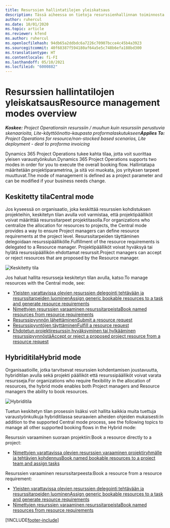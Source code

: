 ```yaml
---
title: Resurssien hallintatilojen yleiskatsaus
description: Tässä aiheessa on tietoja resurssienhallinnan toiminnosta Dynamics 365 Project Operationsissa.
author: ruhercul
ms.date: 10/01/2020
ms.topic: article
ms.reviewer: kfend
ms.author: ruhercul
ms.openlocfilehash: 94db65a2ddbdc6a7226c70907bcce4c45b4a3923
ms.sourcegitcommit: 40f68387f594180af64a5e5c748b6efa188bd300
ms.translationtype: HT
ms.contentlocale: fi-FI
ms.lasthandoff: 05/10/2021
ms.locfileid: "6000882"
---
```

# <a name="resource-management-modes-overview"></a><span data-ttu-id="c49d3-103">Resurssien hallintatilojen yleiskatsaus</span><span class="sxs-lookup"><span data-stu-id="c49d3-103">Resource management modes overview</span></span>

<span data-ttu-id="c49d3-104">_**Koskee:** Project Operationsin resurssiin / muuhun kuin resurssiin perustuvia skenaarioita, Lite-käyttöönotto-kaupasta proformalaskutukseen_</span><span class="sxs-lookup"><span data-stu-id="c49d3-104">_**Applies To:** Project Operations for resource/non-stocked based scenarios, Lite deployment - deal to proforma invoicing_</span></span>


<span data-ttu-id="c49d3-105">Dynamics 365 Project Operations tukee kahta tilaa, jotta voit suorittaa yleisen varaustyönkulun.</span><span class="sxs-lookup"><span data-stu-id="c49d3-105">Dynamics 365 Project Operations supports two modes in order for you to execute the overall booking flow.</span></span> <span data-ttu-id="c49d3-106">Hallintatapa määritetään projektiparametrina, ja sitä voi muokata, jos yrityksen tarpeet muuttuvat.</span><span class="sxs-lookup"><span data-stu-id="c49d3-106">The mode of management is defined as a project parameter and can be modified if your business needs change.</span></span>    

## <a name="central-mode"></a><span data-ttu-id="c49d3-107">Keskitetty tila</span><span class="sxs-lookup"><span data-stu-id="c49d3-107">Central mode</span></span>
<span data-ttu-id="c49d3-108">Jos kyseessä on organisaatio, joka keskittää resurssien kohdistuksen projekteihin, keskitetyn tilan avulla voit varmistaa, että projektipäälliköt voivat määrittää resurssitarpeet projektitasolla.</span><span class="sxs-lookup"><span data-stu-id="c49d3-108">For organizations who centralize the allocation for resources to projects, the Central mode provides a way to ensure Project managers can define resource requirements at the project level.</span></span> <span data-ttu-id="c49d3-109">Resurssitarpeiden täyttäminen delegoidaan resurssipäällikölle.</span><span class="sxs-lookup"><span data-stu-id="c49d3-109">Fulfillment of the resource requirements is delegated to a Resource manager.</span></span> <span data-ttu-id="c49d3-110">Projektipäälliköt voivat hyväksyä tai hylätä resurssipäällikön ehdottamat resurssit.</span><span class="sxs-lookup"><span data-stu-id="c49d3-110">Project managers can accept or reject resources that are proposed by the Resource manager.</span></span>

![Keskitetty tila](./media/resource-management-central.png)

<span data-ttu-id="c49d3-112">Jos haluat hallita resursseja keskitetyn tilan avulla, katso:</span><span class="sxs-lookup"><span data-stu-id="c49d3-112">To manage resources with the Central mode, see:</span></span>

- [<span data-ttu-id="c49d3-113">Yleisten varattavissa olevien resurssien delegointi tehtävään ja resurssitarpeiden luominen</span><span class="sxs-lookup"><span data-stu-id="c49d3-113">Assign generic bookable resources to a task and generate resource requirements</span></span>](/dynamics365/project-service/assign-generic-bookable-resource)
- [<span data-ttu-id="c49d3-114">Nimettyjen resurssien varaaminen resurssitarpeista</span><span class="sxs-lookup"><span data-stu-id="c49d3-114">Book named resources from resource requirements</span></span>](/dynamics365/project-service/book-named-resource)
- [<span data-ttu-id="c49d3-115">Resurssipyynnön lähettäminen</span><span class="sxs-lookup"><span data-stu-id="c49d3-115">Submit a resource request</span></span>](/dynamics365/project-service/submit-resource-request)
- [<span data-ttu-id="c49d3-116">Resurssipyyntöjen täyttäminen</span><span class="sxs-lookup"><span data-stu-id="c49d3-116">Fulfill a resource request</span></span>](/dynamics365/project-service/resource-management-fulfill-requests)
- [<span data-ttu-id="c49d3-117">Ehdotetun projektiresurssin hyväksyminen tai hylkääminen resurssipyynnöstä</span><span class="sxs-lookup"><span data-stu-id="c49d3-117">Accept or reject a proposed project resource from a resource request</span></span>](/dynamics365/project-service/accept-reject-proposed-resource)

## <a name="hybrid-mode"></a><span data-ttu-id="c49d3-118">Hybriditila</span><span class="sxs-lookup"><span data-stu-id="c49d3-118">Hybrid mode</span></span>
<span data-ttu-id="c49d3-119">Organisaatioille, jotka tarvitsevat resurssien kohdentamisen joustavuutta, hybriditilan avulla sekä projekti päälliköt että resurssipäälliköt voivat varata resursseja.</span><span class="sxs-lookup"><span data-stu-id="c49d3-119">For organizations who require flexibility in the allocation of resources, the hybrid mode enables both Project managers and Resource managers the ability to book resources.</span></span>

![Hybriditila](./media/resource-management-hybrid.png)

<span data-ttu-id="c49d3-121">Tuetun keskitetyn tilan prosessin lisäksi voit hallita kaikkia muita tuettuja varaustyönkulkuja hybriditilassa seuraavien aiheiden ohjeiden mukaisesti:</span><span class="sxs-lookup"><span data-stu-id="c49d3-121">In addition to the supported Central mode process, see the following topics to manage all other supported booking flows in the Hybrid mode:</span></span>

<span data-ttu-id="c49d3-122">Resurssin varaaminen suoraan projektiin:</span><span class="sxs-lookup"><span data-stu-id="c49d3-122">Book a resource directly to a project:</span></span>
- [<span data-ttu-id="c49d3-123">Nimettyjen varattavissa olevien resurssien varaaminen projektiryhmälle ja tehtävien kohdennus</span><span class="sxs-lookup"><span data-stu-id="c49d3-123">Book named bookable resources to a project team and assign tasks</span></span>](/dynamics365/project-service/assign-named-bookable-resource)

<span data-ttu-id="c49d3-124">Resurssien varaaminen resurssitarpeesta:</span><span class="sxs-lookup"><span data-stu-id="c49d3-124">Book a resource from a resource requirement:</span></span>
- [<span data-ttu-id="c49d3-125">Yleisten varattavissa olevien resurssien delegointi tehtävään ja resurssitarpeiden luominen</span><span class="sxs-lookup"><span data-stu-id="c49d3-125">Assign generic bookable resources to a task and generate resource requirements</span></span>](/dynamics365/project-service/assign-generic-bookable-resource)
- [<span data-ttu-id="c49d3-126">Nimettyjen resurssien varaaminen resurssitarpeista</span><span class="sxs-lookup"><span data-stu-id="c49d3-126">Book named resources from resource requirements</span></span>](/dynamics365/project-service/book-named-resource)


[!INCLUDE[footer-include](../includes/footer-banner.md)]